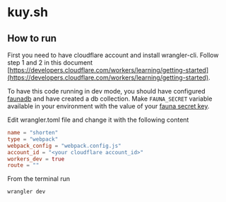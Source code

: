 # kuy.sh

## How to run

First you need to have cloudflare account and install wrangler-cli. Follow step 1 and 2 in this document [https://developers.cloudflare.com/workers/learning/getting-started](https://developers.cloudflare.com/workers/learning/getting-started).

To have this code running in dev mode, you should have configured [faunadb](https://fauna.com) and have created a db collection. Make `FAUNA_SECRET` variable available in your environment with the value of your [fauna secret key](https://docs.fauna.com/fauna/current/security/keys).

Edit wrangler.toml file and change it with the following content

```toml
name = "shorten"
type = "webpack"
webpack_config = "webpack.config.js"
account_id = "<your cloudflare account_id>"
workers_dev = true
route = ""
```

From the terminal run

```bash
wrangler dev
```
